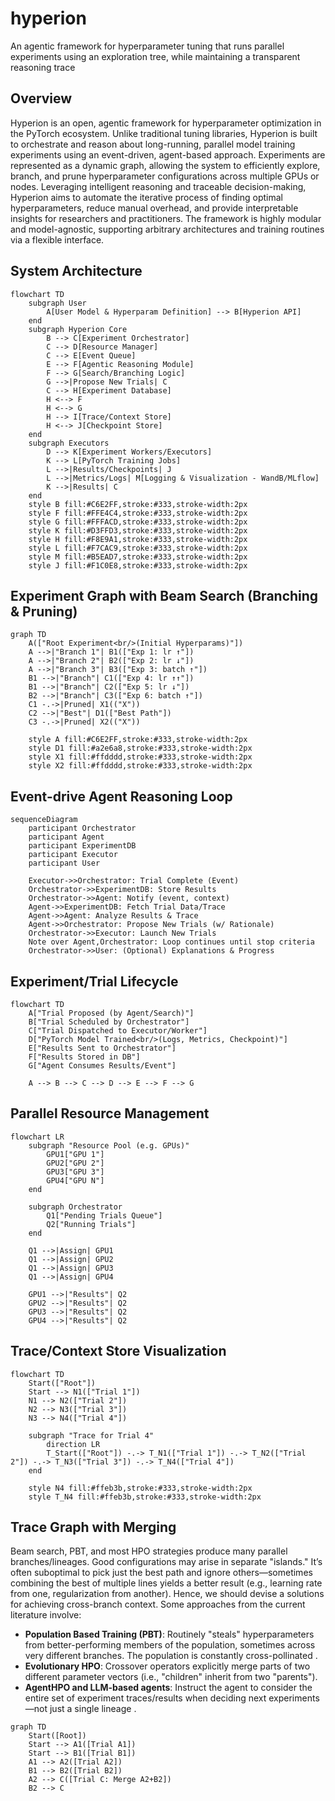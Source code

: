 # hyperion

An agentic framework for hyperparameter tuning that runs parallel experiments using an exploration tree, while maintaining a transparent reasoning trace

## Overview

Hyperion is an open, agentic framework for hyperparameter optimization in the PyTorch ecosystem. Unlike traditional tuning libraries, Hyperion is built to orchestrate and reason about long-running, parallel model training experiments using an event-driven, agent-based approach. Experiments are represented as a dynamic graph, allowing the system to efficiently explore, branch, and prune hyperparameter configurations across multiple GPUs or nodes. Leveraging intelligent reasoning and traceable decision-making, Hyperion aims to automate the iterative process of finding optimal hyperparameters, reduce manual overhead, and provide interpretable insights for researchers and practitioners. The framework is highly modular and model-agnostic, supporting arbitrary architectures and training routines via a flexible interface.

## System Architecture

```mermaid
flowchart TD
    subgraph User
        A[User Model & Hyperparam Definition] --> B[Hyperion API]
    end
    subgraph Hyperion Core
        B --> C[Experiment Orchestrator]
        C --> D[Resource Manager]
        C --> E[Event Queue]
        E --> F[Agentic Reasoning Module]
        F --> G[Search/Branching Logic]
        G -->|Propose New Trials| C
        C --> H[Experiment Database]
        H <--> F
        H <--> G
        H --> I[Trace/Context Store]
        H <--> J[Checkpoint Store]
    end
    subgraph Executors
        D --> K[Experiment Workers/Executors]
        K --> L[PyTorch Training Jobs]
        L -->|Results/Checkpoints| J
        L -->|Metrics/Logs| M[Logging & Visualization - WandB/MLflow]
        K -->|Results| C
    end
    style B fill:#C6E2FF,stroke:#333,stroke-width:2px
    style F fill:#FFE4C4,stroke:#333,stroke-width:2px
    style G fill:#FFFACD,stroke:#333,stroke-width:2px
    style K fill:#D3FFD3,stroke:#333,stroke-width:2px
    style H fill:#F8E9A1,stroke:#333,stroke-width:2px
    style L fill:#F7CAC9,stroke:#333,stroke-width:2px
    style M fill:#B5EAD7,stroke:#333,stroke-width:2px
    style J fill:#F1C0E8,stroke:#333,stroke-width:2px

```

## Experiment Graph with Beam Search (Branching & Pruning)

```mermaid
graph TD
    A(["Root Experiment<br/>(Initial Hyperparams)"])
    A -->|"Branch 1"| B1(["Exp 1: lr ↑"])
    A -->|"Branch 2"| B2(["Exp 2: lr ↓"])
    A -->|"Branch 3"| B3(["Exp 3: batch ↑"])
    B1 -->|"Branch"| C1(["Exp 4: lr ↑↑"])
    B1 -->|"Branch"| C2(["Exp 5: lr ↓"])
    B2 -->|"Branch"| C3(["Exp 6: batch ↑"])
    C1 -.->|Pruned| X1(("X"))
    C2 -->|"Best"| D1(["Best Path"])
    C3 -.->|Pruned| X2(("X"))

    style A fill:#C6E2FF,stroke:#333,stroke-width:2px
    style D1 fill:#a2e6a8,stroke:#333,stroke-width:2px
    style X1 fill:#ffdddd,stroke:#333,stroke-width:2px
    style X2 fill:#ffdddd,stroke:#333,stroke-width:2px
```

## Event-drive Agent Reasoning Loop

```mermaid
sequenceDiagram
    participant Orchestrator
    participant Agent
    participant ExperimentDB
    participant Executor
    participant User

    Executor->>Orchestrator: Trial Complete (Event)
    Orchestrator->>ExperimentDB: Store Results
    Orchestrator->>Agent: Notify (event, context)
    Agent->>ExperimentDB: Fetch Trial Data/Trace
    Agent->>Agent: Analyze Results & Trace
    Agent->>Orchestrator: Propose New Trials (w/ Rationale)
    Orchestrator->>Executor: Launch New Trials
    Note over Agent,Orchestrator: Loop continues until stop criteria
    Orchestrator->>User: (Optional) Explanations & Progress
```

## Experiment/Trial Lifecycle

```mermaid
flowchart TD
    A["Trial Proposed (by Agent/Search)"]
    B["Trial Scheduled by Orchestrator"]
    C["Trial Dispatched to Executor/Worker"]
    D["PyTorch Model Trained<br/>(Logs, Metrics, Checkpoint)"]
    E["Results Sent to Orchestrator"]
    F["Results Stored in DB"]
    G["Agent Consumes Results/Event"]

    A --> B --> C --> D --> E --> F --> G
```

## Parallel Resource Management

```mermaid
flowchart LR
    subgraph "Resource Pool (e.g. GPUs)"
        GPU1["GPU 1"]
        GPU2["GPU 2"]
        GPU3["GPU 3"]
        GPU4["GPU N"]
    end

    subgraph Orchestrator
        Q1["Pending Trials Queue"]
        Q2["Running Trials"]
    end

    Q1 -->|Assign| GPU1
    Q1 -->|Assign| GPU2
    Q1 -->|Assign| GPU3
    Q1 -->|Assign| GPU4

    GPU1 -->|"Results"| Q2
    GPU2 -->|"Results"| Q2
    GPU3 -->|"Results"| Q2
    GPU4 -->|"Results"| Q2
```

## Trace/Context Store Visualization

```mermaid
flowchart TD
    Start(["Root"])
    Start --> N1(["Trial 1"])
    N1 --> N2(["Trial 2"])
    N2 --> N3(["Trial 3"])
    N3 --> N4(["Trial 4"])

    subgraph "Trace for Trial 4"
        direction LR
        T_Start(["Root"]) -.-> T_N1(["Trial 1"]) -.-> T_N2(["Trial 2"]) -.-> T_N3(["Trial 3"]) -.-> T_N4(["Trial 4"])
    end

    style N4 fill:#ffeb3b,stroke:#333,stroke-width:2px
    style T_N4 fill:#ffeb3b,stroke:#333,stroke-width:2px
```

## Trace Graph with Merging

Beam search, PBT, and most HPO strategies produce many parallel branches/lineages. Good configurations may arise in separate "islands." It’s often suboptimal to pick just the best path and ignore others—sometimes combining the best of multiple lines yields a better result (e.g., learning rate from one, regularization from another). Hence, we should devise a solutions for achieving cross-branch context. Some approaches from the current literature involve:

- **Population Based Training (PBT)**: Routinely "steals" hyperparameters from better-performing members of the population, sometimes across very different branches. The population is constantly cross-pollinated .
- **Evolutionary HPO**: Crossover operators explicitly merge parts of two different parameter vectors (i.e., "children" inherit from two "parents").
- **AgentHPO and LLM-based agents**: Instruct the agent to consider the entire set of experiment traces/results when deciding next experiments—not just a single lineage .

```mermaid
graph TD
    Start([Root])
    Start --> A1([Trial A1])
    Start --> B1([Trial B1])
    A1 --> A2([Trial A2])
    B1 --> B2([Trial B2])
    A2 --> C([Trial C: Merge A2+B2])
    B2 --> C
```
